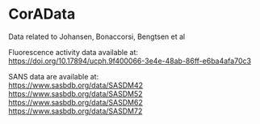 # CorAData
Data related to Johansen, Bonaccorsi, Bengtsen et al<br />

Fluorescence activity data available at:<br />
https://doi.org/10.17894/ucph.9f400066-3e4e-48ab-86ff-e6ba4afa70c3<br />

SANS data are available at:<br />
https://www.sasbdb.org/data/SASDM42<br />
https://www.sasbdb.org/data/SASDM52<br />
https://www.sasbdb.org/data/SASDM62<br />
https://www.sasbdb.org/data/SASDM72<br />

